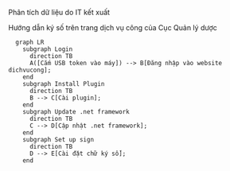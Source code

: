 Phân tích dữ liệu do IT kết xuất

Hướng dẫn ký số trên trang dịch vụ công của Cục Quản lý dược
```mermaid
  graph LR
    subgraph Login
      direction TB
      A([Cắm USB token vào máy]) --> B[Đăng nhập vào website dichvucong];
    end
    subgraph Install Plugin
      direction TB
      B --> C[Cài plugin];
    end
    subgraph Update .net framework
      direction TB
      C --> D[Cập nhật .net framework];
    end
    subgraph Set up sign
      direction TB
      D --> E[Cài đặt chữ ký số];
    end
```
